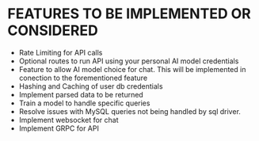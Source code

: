 # FEATURES TO BE IMPLEMENTED OR CONSIDERED

- Rate Limiting for API calls 
- Optional routes to run API using your personal AI model credentials
- Feature to allow AI model choice for chat. This will be implemented in conection to the forementioned feature
- Hashing and Caching of user db credentials
- Implement parsed data to be returned 
- Train a model to handle specific queries
- Resolve issues with MySQL queries not being handled by sql driver.
- Implement websocket for chat
- Implement GRPC for API 